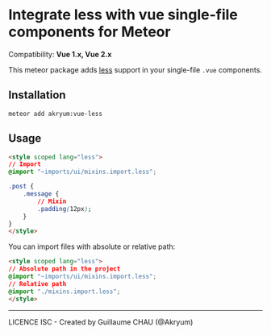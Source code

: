 # Integrate less with vue single-file components for Meteor

Compatibility: **Vue 1.x, Vue 2.x**

This meteor package adds [less](http://lesscss.org/) support in your single-file `.vue` components.

## Installation

    meteor add akryum:vue-less


## Usage

```html
<style scoped lang="less">
// Import
@import "~imports/ui/mixins.import.less";

.post {
    .message {
        // Mixin
        .padding(12px);
    }
}
</style>
```

You can import files with absolute or relative path:

```html
<style scoped lang="less">
// Absolute path in the project
@import "~imports/ui/mixins.import.less";
// Relative path
@import "./mixins.import.less";
</style>
```

---

LICENCE ISC - Created by Guillaume CHAU (@Akryum)
